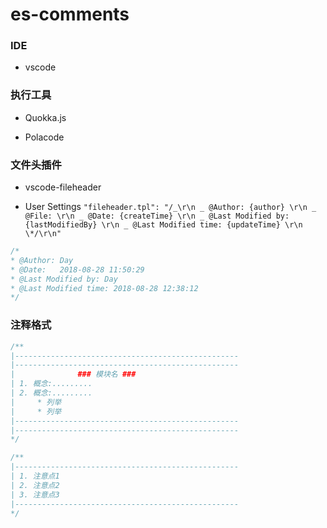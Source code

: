 # es-comments

### IDE

- vscode

### 执行工具

- Quokka.js

- Polacode

### 文件头插件

- vscode-fileheader

- User Settings
  `"fileheader.tpl": "/_\r\n _ @Author: {author} \r\n _ @File: \r\n _ @Date: {createTime} \r\n _ @Last Modified by: {lastModifiedBy} \r\n _ @Last Modified time: {updateTime} \r\n \*/\r\n"`

```js
/*
* @Author: Day
* @Date:   2018-08-28 11:50:29
* @Last Modified by: Day
* @Last Modified time: 2018-08-28 12:38:12
*/
```

### 注释格式

```js
/**
|--------------------------------------------------
|--------------------------------------------------
|              ### 模块名 ###
| 1. 概念:.........
| 2. 概念:.........
|     * 列举
|     * 列举
|--------------------------------------------------
|--------------------------------------------------
*/

/**
|--------------------------------------------------
| 1. 注意点1
| 2. 注意点2
| 3. 注意点3
|--------------------------------------------------
*/
```
